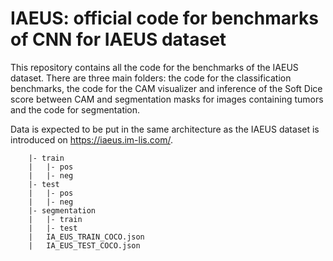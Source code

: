 # IAEUS: official code for benchmarks of CNN for IAEUS dataset
This repository contains all the code for the benchmarks of the IAEUS dataset. 
There are three main folders: the code for the classification benchmarks, the code for the CAM visualizer and inference of the Soft Dice score between CAM and segmentation masks for images containing tumors and the code for segmentation. 

Data is expected to be put in the same architecture as the IAEUS dataset is introduced on https://iaeus.im-lis.com/. 
```
    |- train
    |   |- pos
    |   |- neg
    |- test
    |   |- pos
    |   |- neg
    |- segmentation 
    |   |- train 
    |   |- test 
    |   IA_EUS_TRAIN_COCO.json
    |   IA_EUS_TEST_COCO.json
```

